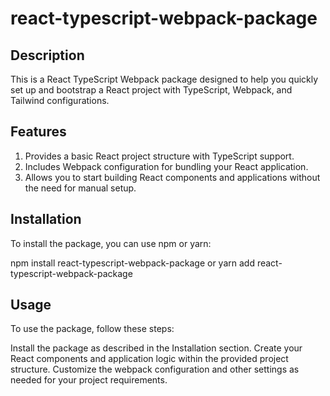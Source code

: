 # react-typescript-webpack-package
## Description
This is a React TypeScript Webpack package designed to help you quickly set up and bootstrap a React project with TypeScript, Webpack, and Tailwind configurations.

## Features
1. Provides a basic React project structure with TypeScript support.
2. Includes Webpack configuration for bundling your React application.
3. Allows you to start building React components and applications without the need for manual setup.

## Installation
To install the package, you can use npm or yarn:

npm install react-typescript-webpack-package
or
yarn add react-typescript-webpack-package

## Usage
To use the package, follow these steps:

Install the package as described in the Installation section.
Create your React components and application logic within the provided project structure.
Customize the webpack configuration and other settings as needed for your project requirements.

